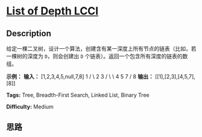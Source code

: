 # [List of Depth LCCI][title]

## Description

给定一棵二叉树，设计一个算法，创建含有某一深度上所有节点的链表（比如，若一棵树的深度为 `D`，则会创建出 `D`
个链表）。返回一个包含所有深度的链表的数组。



**示例：**
            **输入：** [1,2,3,4,5,null,7,8]                1           /  \           2    3         / \    \         4   5    7       /      8        **输出：** [[1],[2,3],[4,5,7],[8]]    


**Tags:** Tree, Breadth-First Search, Linked List, Binary Tree

**Difficulty:** Medium

## 思路

[title]: https://leetcode-cn.com/problems/list-of-depth-lcci
